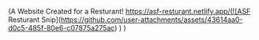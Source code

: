 (A Website Created for a Resturant! https://asf-resturant.netlify.app/(![ASF Resturant Snip](https://github.com/user-attachments/assets/43614aa0-d0c5-485f-80e6-c07875a275ac)
)
)
